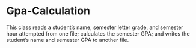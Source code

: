 # Gpa-Calculation
This class reads a student’s name, semester letter grade, and semester hour attempted from one file; calculates the semester GPA; and writes the student’s name and semester GPA to another file.
